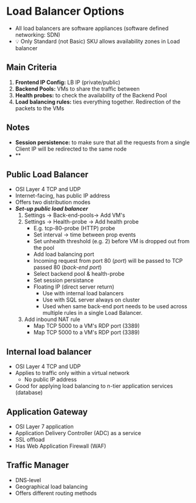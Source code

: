 # Load Balancer Options

- All load balancers are software appliances (software defined networking: SDN)
- 💡 Only Standard (not Basic) SKU allows availability zones in Load balancer

## Main Criteria 
   1. **Frontend IP Config:** LB IP (private/public)
   2. **Backend Pools:** VMs to share the traffic between
   3. **Health probes:** to check the availability of the Backend Pool
   4. **Load balancing rules:** ties everything together. Redirection of the packets to the VMs
   
## Notes
   - **Session persistence:** to make sure that all the requests from a single Client IP will be redirected to the same node
   - ** 
 
## Public Load Balancer

- OSI Layer 4 TCP and UDP
- Internet-facing, has public IP address
- Offers two distribution modes
- ***Set-up public load balancer***
    1. Settings -> Back-end-pools-> Add VM's
    2. Settings -> Health-probe -> Add health probe
        - E.g. tcp-80-probe (HTTP) probe
        - Set interval -> time between prop events
        - Set unhealth threshold (e.g. 2) before VM is dropped out from the pool
        - Add load balancing port
        - Incoming request from port 80 (*port*) will be passed to TCP passed 80 (*back-end port*)
        - Select backend pool & health-probe
        - Set session persistance
        - Floating IP (direct server return)
            - Use with internal load balancers
            - Use with SQL server always on cluster
            - Used when same back-end port needs to be used across multiple rules in a single Load Balancer.
    3. Add inbound NAT rule
        - Map TCP 5000 to a VM's RDP port (3389)
        - Map TCP 5000 to a VM's RDP port (3389)

## Internal load balancer

- OSI Layer 4 TCP and UDP
- Applies to traffic only within a virtual network
  - No public IP address
- Good for applying load balancing to n-tier application services (database)

## Application Gateway

- OSI Layer 7 application
- Application Delivery Controller (ADC) as a service
- SSL offload
- Has Web Application Firewall (WAF)

## Traffic Manager

- DNS-level
- Geographical load balancing
- Offers different routing methods
